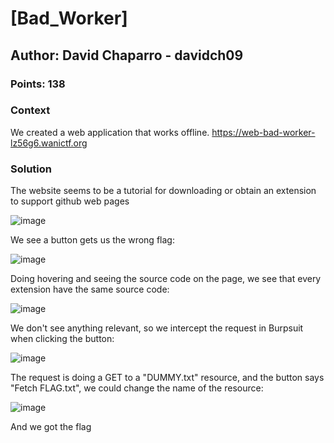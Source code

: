 # [Bad_Worker] <ChallengeName>
## Author: David Chaparro - davidch09 <AuthorName>
### Points: 138 <points>

### Context

We created a web application that works offline.
https://web-bad-worker-lz56g6.wanictf.org


### Solution

The website seems to be a tutorial for downloading or obtain an extension to support github web pages

![image](https://github.com/dachaparrop/WriteUps/assets/112051369/82f92d3a-fb17-4d20-a837-3f5d2aba8019)

We see a button gets us the wrong flag:

![image](https://github.com/dachaparrop/WriteUps/assets/112051369/e0b1de4c-07d1-4733-82cd-989dfae968f0)

Doing hovering and seeing the source code on the page, we see that every extension have the same source code:

![image](https://github.com/dachaparrop/WriteUps/assets/112051369/d344da46-f042-47a8-a16d-b9832e50d0af)

We don't see anything relevant, so we intercept the request in Burpsuit when clicking the button:

![image](https://github.com/dachaparrop/WriteUps/assets/112051369/64ee3def-0c5d-42bd-b642-85e013795d0b)

The request is doing a GET to a "DUMMY.txt" resource, and the button says "Fetch FLAG.txt", we could change the name of the resource:

![image](https://github.com/dachaparrop/WriteUps/assets/112051369/44b13360-dc05-4669-ad98-140fe75cd9cc)

And we got the flag
